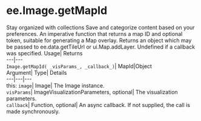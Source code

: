  
#  ee.Image.getMapId 
Stay organized with collections  Save and categorize content based on your preferences. 
An imperative function that returns a map ID and optional token, suitable for generating a Map overlay. 
Returns an object which may be passed to ee.data.getTileUrl or ui.Map.addLayer. Undefined if a callback was specified.
Usage| Returns  
---|---  
`Image.getMapId( _visParams_, _callback_)`| MapId|Object  
Argument| Type| Details  
---|---|---  
this: `image`| Image| The Image instance.  
`visParams`| ImageVisualizationParameters, optional| The visualization parameters.  
`callback`| Function, optional| An async callback. If not supplied, the call is made synchronously.  

